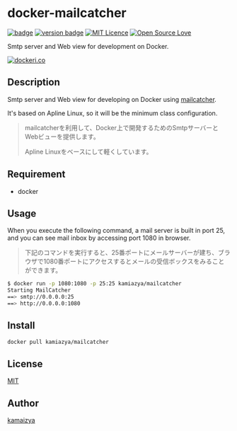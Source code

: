 # docker-mailcatcher

[![badge](https://images.microbadger.com/badges/image/kamiazya/mailcatcher.svg)](https://microbadger.com/images/kamiazya/mailcatcher "Get your own image badge on microbadger.com")
[![version badge](https://images.microbadger.com/badges/version/kamiazya/mailcatcher.svg)](https://microbadger.com/images/kamiazya/mailcatcher "Get your own version badge on microbadger.com")
[![MIT Licence](https://badges.frapsoft.com/os/mit/mit.svg?v=103)](https://opensource.org/licenses/mit-license.php)
[![Open Source Love](https://badges.frapsoft.com/os/v3/open-source.svg?v=103)](https://github.com/ellerbrock/open-source-badges/)

Smtp server and Web view for development on Docker.

[![dockeri.co](http://dockeri.co/image/kamiazya/mailcatcher)](https://hub.docker.com/r/kamiazya/mailcatcher/)

## Description

Smtp server and Web view for developing on Docker using [mailcatcher](https://mailcatcher.me/).

It's based on Apline Linux, so it will be the minimum class configuration.

> mailcatcherを利用して、Docker上で開発するためのSmtpサーバーとWebビューを提供します。
>
> Apline Linuxをベースにして軽くしています。

## Requirement

* docker

## Usage

When you execute the following command, a mail server is built in port 25, and you can see mail inbox by accessing port 1080 in browser.

> 下記のコマンドを実行すると、25番ポートにメールサーバーが建ち、ブラウザで1080番ポートにアクセスするとメールの受信ボックスをみることができます。

```bash
$ docker run -p 1080:1080 -p 25:25 kamiazya/mailcatcher
Starting MailCatcher
==> smtp://0.0.0.0:25
==> http://0.0.0.0:1080
```

## Install

```bash
docker pull kamiazya/mailcatcher
```

## License

[MIT](https://github.com/kamiazya/mailcatcher/blob/master/LICENSE)

## Author

[kamaizya](https://github.com/kamiazya)
